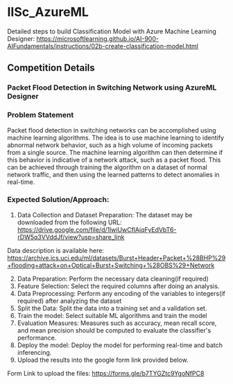 # IISc_AzureML


Detailed steps to build Classification Model with Azure Machine Learning Designer: https://microsoftlearning.github.io/AI-900-AIFundamentals/instructions/02b-create-classification-model.html


## Competition Details
### Packet Flood Detection in Switching Network using AzureML Designer

### Problem Statement
Packet flood detection in switching networks can be accomplished using machine learning algorithms. The idea is to use machine learning to identify abnormal network behavior, such as a high volume of incoming packets from a single source. The machine learning algorithm can then determine if this behavior is indicative of a network attack, such as a packet flood. This can be achieved through training the algorithm on a dataset of normal network traffic, and then using the learned patterns to detect anomalies in real-time.



### Expected Solution/Approach:
1.	Data Collection and Dataset Preparation: The dataset may be downloaded from the following URL:
https://drive.google.com/file/d/1lwiUwCflAjqFyEdVbT6-rDW5q3VVddJf/view?usp=share_link

Data description is available here: https://archive.ics.uci.edu/ml/datasets/Burst+Header+Packet+%28BHP%29+flooding+attack+on+Optical+Burst+Switching+%28OBS%29+Network

2.	Data Preparation: Perform the necessary data cleaning(if required)
3.	Feature Selection: Select the required columns after doing an analysis.
4.	Data Preprocessing: Perform any encoding of the variables to integers(if required) after analyzing the dataset
5.	Split the Data: Split the data into a training set and a validation set. 
6.	Train the model: Select suitable ML algorithms and train the model
7.	Evaluation Measures: Measures such as accuracy, mean recall score, and mean precision should be computed to evaluate the classifier's performance.
8.	Deploy the model: Deploy the model for performing real-time and batch inferencing.
9.	Upload the results into the google form link provided below.


Form Link to upload the files: https://forms.gle/b7TYGZtc9YgoNfPC8


